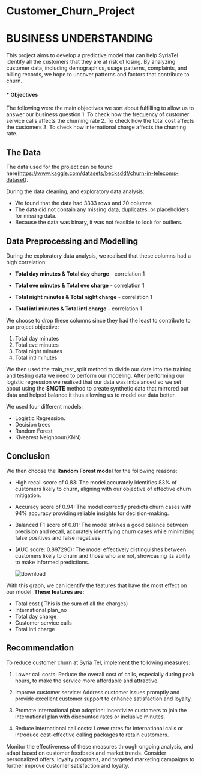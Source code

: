# Customer_Churn_Project

# BUSINESS UNDERSTANDING
This project aims to develop a predictive model that can help SyriaTel identify all the customers that they are at risk of losing. By analyzing customer data, including demographics, usage patterns, complaints, and billing records, we hope to uncover patterns and factors that contribute to churn.

#### * Objectives
   The following were the main objectives we sort about fulfilling to allow us to answer our business question
        1. To check how the frequency of customer service calls affects the churning rate
        2. To check how the total cost affects the customers
        3. To check how international charge affects the churning rate.

## The Data
The data used for the project can be found here(https://www.kaggle.com/datasets/becksddf/churn-in-telecoms-dataset).

During the data cleaning, and exploratory data analysis:
* We found that the data had 3333 rows and 20 columns
* The data did not contain any missing data, duplicates, or placeholders for missing data.
* Because the data was binary, it was not feasible to look for outliers.


## Data Preprocessing and Modelling
During the exploratory data analysis, we realised that these columns had a high correlation:

* **Total day minutes & Total day charge** - correlation 1 

* **Total eve minutes & Total eve charge** - correlation 1 

* **Total night minutes & Total night charge** - correlation 1

* **Total intl minutes & Total intl charge** - correlation 1 

We choose to drop these columns since they had the least to contribute to our project objective:

1. Total day minutes 
2. Total eve minutes 
3. Total night minutes 
4. Total intl minutes 

We then used the train_test_split method to divide our data into the training and testing data we need to perform our modeling.
After performing our logistic regression we realised that our data was imbalanced so we set about using the **SMOTE** method to create synthetic data that mirrored our data and helped balance it thus allowing us to model our data better.

We used four different models:
* Logistic Regression.
* Decision trees
* Random Forest
* KNearest Neighbour(KNN)
  
## Conclusion
We then choose the **Random Forest model** for the following reasons:
* High recall score of 0.83: The model accurately identifies 83% of customers likely to
  churn, aligning with our objective of effective churn mitigation.
* Accuracy score of 0.94: The model correctly predicts churn cases with 94% accuracy
  providing reliable insights for decision-making.
* Balanced F1 score of 0.81: The model strikes a good balance between precision and recall,
 accurately identifying churn cases while minimizing false positives and false negatives
* (AUC score: 0.897290): The model effectively distinguishes between customers likely to churn
  and those who are not, showcasing its ability to make informed predictions.
  
  ![download](https://github.com/WatiriVivian/Customer_Churn_Phase3/assets/118829983/2d956eac-a14b-47e3-8412-59aea6a6474c)

With this graph, we can identify the features that have the most effect on our model. 
   **These features are:**
   * Total cost ( This is the sum of all the charges) 
   * International plan_no
   * Total day charge
   * Customer service calls
   * Total intl charge

## Recommendation
To reduce customer churn at Syria Tel, implement the following measures:

1. Lower call costs: Reduce the overall cost of calls, especially during peak hours, to make the service more affordable and attractive.

2. Improve customer service: Address customer issues promptly and provide excellent customer support to enhance satisfaction and loyalty.

3. Promote international plan adoption: Incentivize customers to join the international plan with discounted rates or inclusive minutes.

4. Reduce international call costs: Lower rates for international calls or introduce cost-effective calling packages to retain customers.

Monitor the effectiveness of these measures through ongoing analysis, and adapt based on customer feedback and market trends. Consider personalized offers, loyalty programs, and targeted marketing campaigns to further improve customer satisfaction and loyalty.
